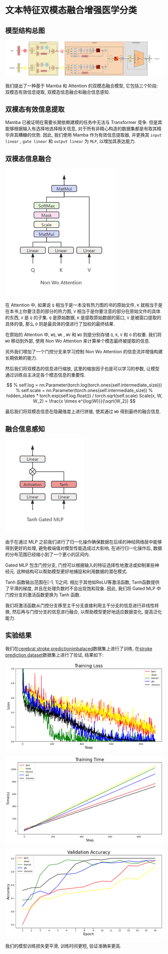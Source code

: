 # 文本特征双模态融合增强医学分类

## 模型结构总图

![modeling](./assets/modeling_cross.png)

我们提出了一种基于 Mamba 和 Attention 的双模态融合模型, 它包括三个阶段: 双模态有效信息提取, 双模态信息融合和融合信息感知.


## 双模态有效信息提取

Mamba 已被证明在需要长期依赖建模的任务中无法与 Transformer 竞争. 但是其能够根据输入有选择地选择相关信息, 对于所有非精心构造的数据集都是有取其精华弃其糟糠的优势. 因此, 我们使用 Mamba 作为有效信息提取器, 并更换其 `input linear` , `gate linear` 和 `output linear` 为 `MLP`, 以增加其表达能力.

## 双模态信息融合

![non wo attention](./assets/non_wo_attention.png)

在 Attention 中, 如果说 `Q` 相当于是一本没有热力图的书的原始文件, `K` 就相当于是在本书上你要注意的部分的热力图, `V` 相当于是你要注意的部分在原始文件的具体的东西, `V` 是 `Q` 的子集. `Q` 是原始数据, `K` 是提取原始数据的窗口, `V` 是被窗口提取的具体的值, 那么 `O` 则是最具体的值进行了加权的最终结果.

在原始的 Attention 中, `WQ`, `WK` , `WV` 和 `WO` 则是分别存储 `Q`, `K`, `V` 和 `O` 的权重. 我们将 `WO` 移动到外部, 使用 Non Wo Attention 来计算单个模态最终被提取的信息.

另外我们增加了一个门控分支来学习控制 Non Wo Attention 的信息流并增强构建长期依赖的能力.

然后我们将双模态的信息进行缩放, 这里的缩放因子也是可以学习的参数, 让模型通过训练自主决定各个模态信息的重要性.

$$
% self.log = nn.Parameter(torch.log(torch.ones(self.intermediate_size)))
% self.scale = nn.Parameter(torch.ones(self.intermediate_size))
% hidden_states * torch.exp(self.log.float()) / torch.sqrt(self.scale)
Scale(x, W, W_2) = \frac{x \times e^{log(W)}}{\sqrt{W_2}}
$$

最后我们将双模态信息在隐藏维度上进行拼接, 使其通过 `WO` 得到最终的融合信息.

## 融合信息感知

![tanh gated mlp](./assets/tanh_gated_mlp.png)

由于在通过 MLP 之前我们进行了归一化操作确保数据在后续的神经网络层中能够得到更好的处理, 避免极端值对模型性能造成过大影响, 在进行归一化操作后, 数据的分布范围已经缩小到了一个更小的区间内.

Gated MLP 包含门控分支, 门控可以根据输入的特征选择性地激活或抑制某些神经元. 这种结构可以帮助模型更好地捕捉和利用数据的潜在模式.

Tanh 函数输出范围在[-1, 1]之间. 相比于其他如ReLU等激活函数, Tanh函数提供了平滑的梯度, 并且在处理负数时不会出现饱和现象. 因此, 我们将 Gated MLP 中门控分支的激活函数更换为 Tanh 函数.

我们将激活函数从门控分支移至主干分支直接利用主干分支的信息进行非线性转换, 然后再与门控分支的信息进行融合, 以帮助模型更好地适应数据变化, 提高泛化能力.

## 实验结果

我们在[cerebral stroke predictionimbalaced](https://www.kaggle.com/datasets/shashwatwork/cerebral-stroke-predictionimbalaced-dataset)数据集上进行了训练, 在[stroke prediction dataset](https://www.kaggle.com/datasets/fedesoriano/stroke-prediction-dataset)数据集上进行了验证, 结果如下:

![training_loss](./assets/training_loss.png)

![training_time](./assets/training_time.png)

![validation_accuracy](./assets/validation_accuracy.png)

我们的模型训练损失更平滑, 训练时间更短, 验证准确率更高.

